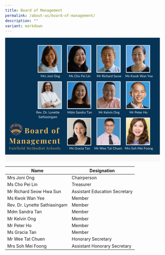 ```yaml
---
title: Board of Management
permalink: /about-us/board-of-management/
description: ""
variant: markdown
---
```

![](/images/2024/FMS_BOM__1_.jpg)

| Name | Designation | 
| -------- | -------- | 
| Mrs Joni Ong     | Chairperson     | 
| Ms Cho Pei Lin     | Treasurer     | 
| Mr Richard Seow Hwa Sun     | Assistant Education Secretary     | 
| Ms Kwok Wan Yee     | Member     | 
| Rev. Dr. Lynette Sathiasingam     | Member     | 
| Mdm Sandra Tan     | Member     | 
| Mr Kelvin Ong     | Member     | 
| Mr Peter Ho     | Member     | 
| Ms Gracia Tan     | Member     | 
| Mr Wee Tat Chuen     | Honorary Secretary     | 
| Mrs Soh Mei Foong     | Assistant Honorary Secretary     |